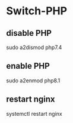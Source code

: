 # Switch-PHP

## disable PHP
sudo a2dismod php7.4

## enable PHP
sudo a2enmod php8.1

## restart nginx
systemctl restart nginx

